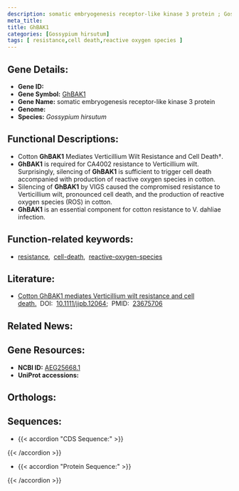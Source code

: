 ```yaml
---
description: somatic embryogenesis receptor-like kinase 3 protein ; Gossypium hirsutum
meta_title:
title: GhBAK1
categories: [Gossypium hirsutum]
tags: [ resistance,cell death,reactive oxygen species ]
---
```


## Gene Details:
- **Gene ID:** []()
- **Gene Symbol:** <u>GhBAK1</u>
- **Gene Name:** somatic embryogenesis receptor-like kinase 3 protein
- **Genome:** []()
- **Species:** *Gossypium hirsutum*

## Functional Descriptions:
   - Cotton **GhBAK1** Mediates Verticillium Wilt Resistance and Cell Death†.
   - **GhBAK1** is required for CA4002 resistance to Verticillium wilt. Surprisingly, silencing of **GhBAK1** is sufficient to trigger cell death accompanied with production of reactive oxygen species in cotton.
   - Silencing of **GhBAK1** by VIGS caused the compromised resistance to Verticillium wilt, pronounced cell death, and the production of reactive oxygen species (ROS) in cotton. 
   - **GhBAK1** is an essential component for cotton resistance to V. dahliae infection.

## Function-related keywords:
   - [resistance](/tags/resistance/),&nbsp;&nbsp;[cell-death](/tags/cell-death/),&nbsp;&nbsp;[reactive-oxygen-species](/tags/reactive-oxygen-species/)

## Literature:
   - [Cotton GhBAK1 mediates Verticillium wilt resistance and cell death.](https://doi.org/10.1111/jipb.12064)&nbsp;&nbsp;DOI:&nbsp;&nbsp;[10.1111/jipb.12064](https://doi.org/10.1111/jipb.12064);&nbsp;&nbsp;PMID:&nbsp;&nbsp;[23675706](https://pubmed.ncbi.nlm.nih.gov/23675706/)

## Related News:

## Gene Resources:
- **NCBI ID:**  [AEG25668.1](https://www.ncbi.nlm.nih.gov/gene/?term=AEG25668.1)
- **UniProt accessions:**  [](https://www.uniprot.org/uniprotkb//entry)

## Orthologs:

## Sequences:
- {{< accordion "CDS Sequence:" >}}

{{< /accordion >}}
- {{< accordion "Protein Sequence:" >}}

{{< /accordion >}}
